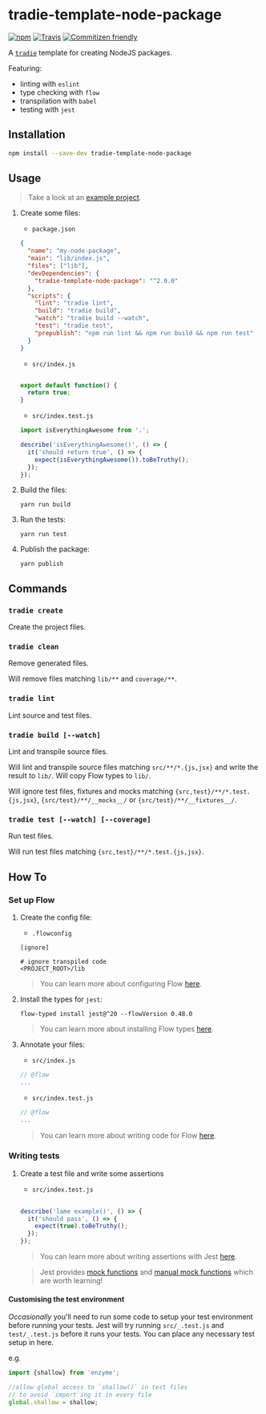 # tradie-template-node-package

[![npm](https://img.shields.io/npm/v/tradie-template-node-package.svg)]()
[![Travis](https://img.shields.io/travis/jameslnewell/tradie-v4.svg)]()
[![Commitizen friendly](https://img.shields.io/badge/commitizen-friendly-brightgreen.svg)](http://commitizen.github.io/cz-cli/)

A [`tradie`](https://www.npmjs.com/package/tradie) template for creating NodeJS packages.

Featuring:

- linting with `eslint`
- type checking with `flow`
- transpilation with `babel`
- testing with `jest`

## Installation

```bash
npm install --save-dev tradie-template-node-package
```

## Usage

> Take a look at an [example project](https://github.com/jameslnewell/tradie-v4/tree/separate-builder/packages/tradie-template-node-package-example).

1. Create some files:

    - `package.json`
    ```json
    {
      "name": "my-node-package",
      "main": "lib/index.js",
      "files": ["lib"],
      "devDependencies": {
        "tradie-template-node-package": "^2.0.0"
      },
      "scripts": {
        "lint": "tradie lint",
        "build": "tradie build",
        "watch": "tradie build --watch",
        "test": "tradie test",
        "prepublish": "npm run lint && npm run build && npm run test"
      }
    }
    ```
    - `src/index.js`
    ```js

    export default function() {
      return true;
    }

    ```
    - `src/index.test.js`
    ```js
    import isEverythingAwesome from '.';

    describe('isEverythingAwesome()', () => {
      it('should return true', () => {
        expect(isEverythingAwesome()).toBeTruthy();
      });
    });

    ```

2. Build the files:
  
    `yarn run build`

3. Run the tests:

    `yarn run test`

4. Publish the package:

    `yarn publish`

## Commands

### `tradie create`

Create the project files.

### `tradie clean`

Remove generated files.

Will remove files matching `lib/**` and `coverage/**`.

### `tradie lint`

Lint source and test files. 

### `tradie build [--watch]`

Lint and transpile source files.

Will lint and transpile source files matching `src/**/*.{js,jsx}` and write the result to `lib/`. Will copy Flow types to `lib/`.

Will ignore test files, fixtures and mocks matching `{src,test}/**/*.test.{js,jsx}`, `{src/test}/**/__mocks__/` or `{src/test}/**/__fixtures__/`.

### `tradie test [--watch] [--coverage]`

Run test files.

Will run test files matching `{src,test}/**/*.test.{js,jsx}`.

## How To

### Set up Flow

1. Create the config file:

    - `.flowconfig`
    ```
    [ignore]

    # ignore transpiled code
    <PROJECT_ROOT>/lib

    ```

    > You can learn more about configuring Flow [here](https://flow.org/en/docs/config/).

2. Install the types for `jest`:

    `flow-typed install jest@^20 --flowVersion 0.48.0`

    > You can learn more about installing Flow types [here](https://github.com/flowtype/flow-typed#readme).

3. Annotate your files:

    - `src/index.js`
    ```js
    // @flow
    ...
    ```
    
    - `src/index.test.js`
    ```js
    // @flow
    ...
    ```

    > You can learn more about writing code for Flow [here](https://flow.org/en/docs/usage/#toc-write-flow-code).

### Writing tests

1. Create a test file and write some assertions
  
    - `src/index.test.js`
    ```js
  
    describe('lame example()', () => {
      it('should pass', () => {
        expect(true).toBeTruthy();
      });
    });

    ```

    > You can learn more about writing assertions with Jest [here](https://facebook.github.io/jest/docs/expect.html#content). 
    
    > Jest provides [mock functions](https://facebook.github.io/jest/docs/mock-function-api.html#content) and [manual mock functions](https://facebook.github.io/jest/docs/manual-mocks.html) which are worth learning!

#### Customising the test environment

*Occasionally* you'll need to run some code to setup your test environment before running your tests. Jest will try running `src/_.test.js` and `test/_.test.js` before it runs your tests. You can place any necessary test setup in here.

e.g.

```js
import {shallow} from 'enzyme';

//allow global access to `shallow()` in test files
// to avoid `import`ing it in every file
global.shallow = shallow;

```
